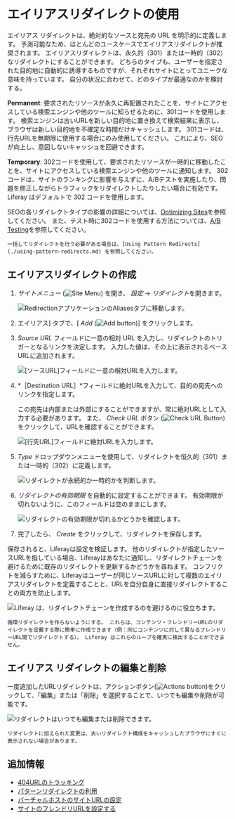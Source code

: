 # エイリアスリダイレクトの使用

エイリアス リダイレクトは、絶対的なソースと宛先の URL を明示的に定義します。 予測可能なため、ほとんどのユースケースでエイリアスリダイレクトが推奨されます。 エイリアスリダイレクトは、永久的（301）または一時的（302）なリダイレクトにすることができます。 どちらのタイプも、ユーザーを指定された目的地に自動的に誘導するものですが、それぞれサイトにとってユニークな意味を持っています。 自分の状況に合わせて、どのタイプが最適なのかを検討する。

**Permanent**: 要求されたリソースが永久に再配置されたことを、サイトにアクセスしている検索エンジンや他のツールに知らせるために、301コードを使用します。 検索エンジンは古いURLを新しい目的地に置き換えて検索結果に表示し、ブラウザは新しい目的地を不確定な時間だけキャッシュします。 301コードは、行先URLを無期限に使用する場合にのみ使用してください。 これにより、SEOが向上し、意図しないキャッシュを回避できます。

**Temporary**: 302コードを使用して、要求されたリソースが一時的に移動したことを、サイトにアクセスしている検索エンジンや他のツールに通知します。 302コードは、サイトのランキングに影響を与えずに、A/Bテストを実施したり、問題を修正しながらトラフィックをリダイレクトしたりしたい場合に有効です。 Liferay はデフォルトで 302 コードを使用します。

SEOの各リダイレクトタイプの影響の詳細については、[Optimizing Sites](../../../optimizing-sites.md)を参照してください。 また、テスト時に302コードを使用する方法については、[A/B Testing](../../../optimizing-sites/ab-testing/ab-testing.md)を参照してください。

```{note}
一括してリダイレクトを行う必要がある場合は、[Using Pattern Redirects](./using-pattern-redirects.md) を参照してください。
```

## エイリアスリダイレクトの作成

1. *サイトメニュー* (![Site Menu](../../../../images/icon-product-menu.png)) を開き、 *設定* &rarr; *リダイレクト*を開きます。

   ![RedirectionアプリケーションのAliasesタブに移動します。](./using-alias-redirects/images/01.png)

1. エイリアス] タブで、[ *Add* (![Add button](../../../../images/icon-add.png))] をクリックします。

1. *Source URL* フィールドに一意の相対 URL を入力し、リダイレクトのトリガーとなるリンクを決定します。 入力した値は、その上に表示されるベースURLに追加されます。

   ![[ソースURL]フィールドに一意の相対URLを入力します。](./using-alias-redirects/images/02.png)

1. *［Destination URL］*フィールドに絶対URLを入力して、目的の宛先へのリンクを指定します。

   この宛先は内部または外部にすることができますが、常に絶対URLとして入力する必要があります。 また、 *Check URL* ボタン (![Check URL Button](../../../../images/icon-shortcut.png)) をクリックして、URLを確認することができます。

   ![[行先URL]フィールドに絶対URLを入力します。](./using-alias-redirects/images/03.png)

1. *Type* ドロップダウンメニューを使用して、リダイレクトを恒久的（301）または一時的（302）に定義します。

   ![リダイレクトが永続的か一時的かを判断します。](./using-alias-redirects/images/04.png)

1. *リダイレクトの有効期限* を自動的に設定することができます。 有効期限が切れないように、このフィールドは空のままにします。

   ![リダイレクトの有効期限が切れるかどうかを確認します。](./using-alias-redirects/images/05.png)

1. 完了したら、 *Create* をクリックして、リダイレクトを保存します。

保存されると、Liferayは設定を検証します。 他のリダイレクトが指定したソースURLを指している場合、Liferayはあなたに通知し、リダイレクトチェーンを避けるために既存のリダイレクトを更新するかどうかを尋ねます。 コンフリクトを減らすために、Liferayはユーザーが同じソースURLに対して複数のエイリアスリダイレクトを定義することと、URLを自分自身に直接リダイレクトすることの両方を防止します。

![Liferay は、リダイレクトチェーンを作成するのを避けるのに役立ちます。](./using-alias-redirects/images/06.png)

```{warning}
循環リダイレクトを作らないようにする。 これらは、コンテンツ・フレンドリーURLのリダイレクトを定義する際に簡単に作成できます（例：同じコンテンツに対して異なるフレンドリーURL間でリダイレクトする）。 Liferay はこれらのループを確実に検出することができません。
```

## エイリアス リダイレクトの編集と削除

一度追加したURLリダイレクトは、アクションボタン(![Actions button](../../../../images/icon-actions.png))をクリックして、「編集」または「削除」を選択することで、いつでも編集や削除が可能です。

![リダイレクトはいつでも編集または削除できます。](./using-alias-redirects/images/07.png)

```{note}
リダイレクトに加えられた変更は、古いリダイレクト構成をキャッシュしたブラウザにすぐに表示されない場合があります。
```

## 追加情報

* [404URLのトラッキング](./tracking-404-urls.md)
* [パターンリダイレクトの利用](./using-pattern-redirects.md)
* [バーチャルホストのサイトURLの設定](../configuring-virtual-hosts-site-urls.md)
* [サイトのフレンドリURLを設定する](../configuring-your-sites-friendly-url.md)
